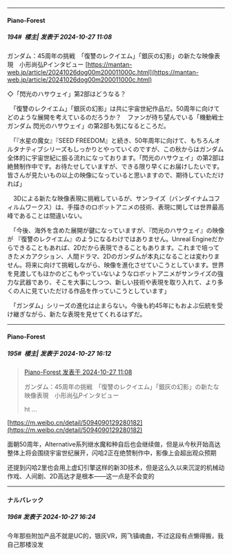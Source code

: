 ﻿
*****

####  Piano-Forest  
##### 194#         楼主| 发表于 2024-10-27 11:08

ガンダム：45周年の挑戦　「復讐のレクイエム」「銀灰の幻影」の新たな映像表現　小形尚弘Pインタビュー
[https://mantan-web.jp/article/20241026dog00m200011000c.html](https://mantan-web.jp/article/20241026dog00m200011000c.html)

◇「閃光のハサウェイ」第2部はどうなる？

　「復讐のレクイエム」「銀灰の幻影」は共に宇宙世紀作品だ。50周年に向けてどのような展開を考えているのだろうか？　ファンが待ち望んでいる「機動戦士ガンダム 閃光のハサウェイ」の第2部も気になるところだ。

　「『水星の魔女』『SEED FREEDOM』と続き、50年周年に向けて、もちろんオルタナティブシリーズもしっかりとやっていくのですが、この秋からはガンダム全体的に宇宙世紀に振る流れになっております。「閃光のハサウェイ」の第2部は絶賛制作中です。お待たせしていますが、できる限り早くにお届けしたいです。皆さんが見たいもの以上の映像になっていると思いますので、期待していただければ」

　3Dによる新たな映像表現に挑戦しているが、サンライズ（バンダイナムコフィルムワークス）は、手描きのロボットアニメの技術、表現に関しては世界最高峰であることは間違いない。

　「今後、海外を含めた展開が鍵になっていますが、『閃光のハサウェイ』の映像が 『復讐のレクイエム』のようになるわけではありません。Unreal Engineだからできることもあれば、2Dだから表現できることもあります。これまで培ってきたメカアクション、人間ドラマ、2Dのガンダムが本丸になることは変わりません。将来に向けて挑戦しながら、映像を進化させていこうとしています。世界を見渡してもほかのどこもやっていないようなロボットアニメがサンライズの強力な武器であり、そこを大事にしつつ、新しい技術や表現を取り入れて、より多くの人に見ていただける作品を作っていこうとしています」

　「ガンダム」シリーズの進化は止まらない。今後も約45年にもおよぶ伝統を受け継ぎながら、新たな表現を見せてくれるはずだ。


*****

####  Piano-Forest  
##### 195#         楼主| 发表于 2024-10-27 16:12

<blockquote><a href="httphttps://bbs.saraba1st.com/2b/forum.php?mod=redirect&amp;goto=findpost&amp;pid=66551719&amp;ptid=2176497" target="_blank">Piano-Forest 发表于 2024-10-27 11:08</a>

ガンダム：45周年の挑戦　「復讐のレクイエム」「銀灰の幻影」の新たな映像表現　小形尚弘Pインタビュー

ht ...</blockquote>
[https://m.weibo.cn/detail/5094090129280182](https://m.weibo.cn/detail/5094090129280182)

面朝50周年，Alternative系列继水魔和种自后也会继续做，但是从今秋开始高达整体上将会围绕宇宙世纪展开，闪哈2正在绝赞制作中，影像上会超出观众预期

还提到闪哈2里也会用上虚幻引擎这样的新3D技术，但是这么久以来沉淀的机械动作戏、人间剧、2D高达才是根本——这一点是不会变的


*****

####  ナルバレック  
##### 196#       发表于 2024-10-27 16:24

今年那些附加产品不就是UC的，银灰VR，网飞镇魂曲，不过这段有点懒得搬，我自己那楼没发

